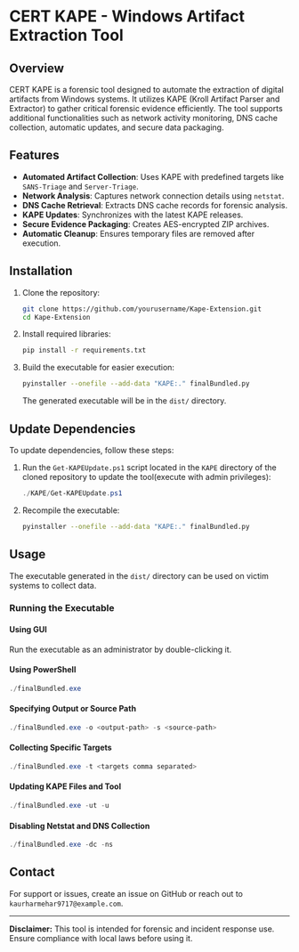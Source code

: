 # CERT KAPE - Windows Artifact Extraction Tool

## Overview
CERT KAPE is a forensic tool designed to automate the extraction of digital artifacts from Windows systems. It utilizes KAPE (Kroll Artifact Parser and Extractor) to gather critical forensic evidence efficiently. The tool supports additional functionalities such as network activity monitoring, DNS cache collection, automatic updates, and secure data packaging.

## Features
- **Automated Artifact Collection**: Uses KAPE with predefined targets like `SANS-Triage` and `Server-Triage`.
- **Network Analysis**: Captures network connection details using `netstat`.
- **DNS Cache Retrieval**: Extracts DNS cache records for forensic analysis.
- **KAPE Updates**: Synchronizes with the latest KAPE releases.
- **Secure Evidence Packaging**: Creates AES-encrypted ZIP archives.
- **Automatic Cleanup**: Ensures temporary files are removed after execution.

## Installation
1. Clone the repository:
   ```bash
   git clone https://github.com/yourusername/Kape-Extension.git
   cd Kape-Extension
   ```
2. Install required libraries:
   ```bash
   pip install -r requirements.txt
   ```
3. Build the executable for easier execution:
   ```bash
   pyinstaller --onefile --add-data "KAPE:." finalBundled.py
   ```
   The generated executable will be in the `dist/` directory.

## Update Dependencies
To update dependencies, follow these steps:
1. Run the `Get-KAPEUpdate.ps1` script located in the `KAPE` directory of the cloned repository to update the tool(execute with admin privileges):
   ```powershell
   ./KAPE/Get-KAPEUpdate.ps1
   ```
2. Recompile the executable:
   ```bash
   pyinstaller --onefile --add-data "KAPE:." finalBundled.py
   ```

## Usage
The executable generated in the `dist/` directory can be used on victim systems to collect data.

### Running the Executable
#### Using GUI
Run the executable as an administrator by double-clicking it.

#### Using PowerShell
```powershell
./finalBundled.exe
```

#### Specifying Output or Source Path
```powershell
./finalBundled.exe -o <output-path> -s <source-path>
```

#### Collecting Specific Targets
```powershell
./finalBundled.exe -t <targets comma separated>
```

#### Updating KAPE Files and Tool
```powershell
./finalBundled.exe -ut -u
```

#### Disabling Netstat and DNS Collection
```powershell
./finalBundled.exe -dc -ns
```

## Contact
For support or issues, create an issue on GitHub or reach out to `kaurharmehar9717@example.com`.

---
**Disclaimer:** This tool is intended for forensic and incident response use. Ensure compliance with local laws before using it.

